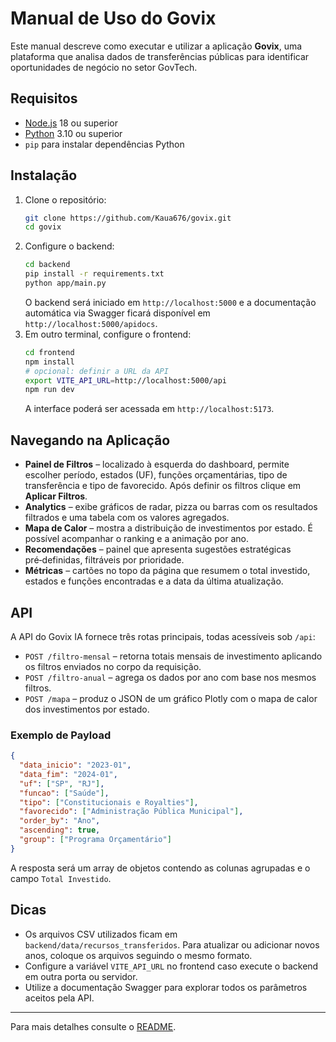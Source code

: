 # Manual de Uso do Govix

Este manual descreve como executar e utilizar a aplicação **Govix**, uma plataforma que analisa dados de transferências públicas para identificar oportunidades de negócio no setor GovTech.

## Requisitos

- [Node.js](https://nodejs.org/) 18 ou superior
- [Python](https://www.python.org/) 3.10 ou superior
- `pip` para instalar dependências Python

## Instalação

1. Clone o repositório:
   ```bash
   git clone https://github.com/Kaua676/govix.git
   cd govix
   ```
2. Configure o backend:
   ```bash
   cd backend
   pip install -r requirements.txt
   python app/main.py
   ```
   O backend será iniciado em `http://localhost:5000` e a documentação automática via Swagger ficará disponível em `http://localhost:5000/apidocs`.
3. Em outro terminal, configure o frontend:
   ```bash
   cd frontend
   npm install
   # opcional: definir a URL da API
   export VITE_API_URL=http://localhost:5000/api
   npm run dev
   ```
   A interface poderá ser acessada em `http://localhost:5173`.

## Navegando na Aplicação

- **Painel de Filtros** – localizado à esquerda do dashboard, permite escolher período, estados (UF), funções orçamentárias, tipo de transferência e tipo de favorecido. Após definir os filtros clique em **Aplicar Filtros**.
- **Analytics** – exibe gráficos de radar, pizza ou barras com os resultados filtrados e uma tabela com os valores agregados.
- **Mapa de Calor** – mostra a distribuição de investimentos por estado. É possível acompanhar o ranking e a animação por ano.
- **Recomendações** – painel que apresenta sugestões estratégicas pré‑definidas, filtráveis por prioridade.
- **Métricas** – cartões no topo da página que resumem o total investido, estados e funções encontradas e a data da última atualização.

## API

A API do Govix IA fornece três rotas principais, todas acessíveis sob `/api`:

- `POST /filtro-mensal` – retorna totais mensais de investimento aplicando os filtros enviados no corpo da requisição.
- `POST /filtro-anual` – agrega os dados por ano com base nos mesmos filtros.
- `POST /mapa` – produz o JSON de um gráfico Plotly com o mapa de calor dos investimentos por estado.

### Exemplo de Payload
```json
{
  "data_inicio": "2023-01",
  "data_fim": "2024-01",
  "uf": ["SP", "RJ"],
  "funcao": ["Saúde"],
  "tipo": ["Constitucionais e Royalties"],
  "favorecido": ["Administração Pública Municipal"],
  "order_by": "Ano",
  "ascending": true,
  "group": ["Programa Orçamentário"]
}
```

A resposta será um array de objetos contendo as colunas agrupadas e o campo `Total Investido`.

## Dicas

- Os arquivos CSV utilizados ficam em `backend/data/recursos_transferidos`. Para atualizar ou adicionar novos anos, coloque os arquivos seguindo o mesmo formato.
- Configure a variável `VITE_API_URL` no frontend caso execute o backend em outra porta ou servidor.
- Utilize a documentação Swagger para explorar todos os parâmetros aceitos pela API.

---

Para mais detalhes consulte o [README](README.md).
